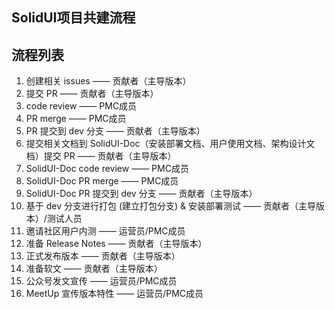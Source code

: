 SolidUI项目共建流程
-------------------------

## 流程列表

1. 创建相关 issues —— 贡献者（主导版本）
2. 提交 PR —— 贡献者（主导版本）
3. code review —— PMC成员
4. PR merge  —— PMC成员
5. PR 提交到 dev 分支  —— 贡献者（主导版本）
6. 提交相关文档到 SolidUI-Doc（安装部署文档、用户使用文档、架构设计文档）提交 PR —— 贡献者（主导版本）
7. SolidUI-Doc code review —— PMC成员
8. SolidUI-Doc PR merge —— PMC成员
9. SolidUI-Doc PR 提交到 dev 分支  —— 贡献者（主导版本）
10. 基于 dev 分支进行打包 (建立打包分支) & 安装部署测试 —— 贡献者（主导版本）/测试人员
11. 邀请社区用户内测  —— 运营员/PMC成员
12. 准备 Release Notes —— 贡献者（主导版本）
13. 正式发布版本 —— 贡献者（主导版本）
14. 准备软文 —— 贡献者（主导版本）
15. 公众号发文宣传  —— 运营员/PMC成员
16. MeetUp 宣传版本特性 —— 运营员/PMC成员
